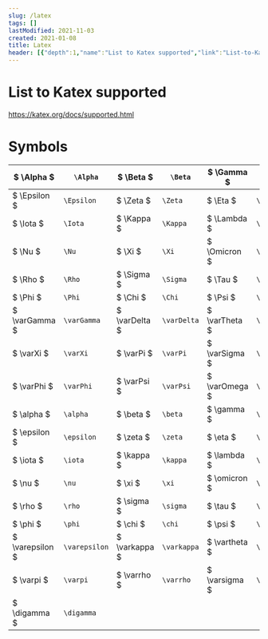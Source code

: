 ```yaml
---
slug: /latex
tags: []
lastModified: 2021-11-03
created: 2021-01-08
title: Latex
header: [{"depth":1,"name":"List to Katex supported","link":"List-to-Katex-supported"},{"depth":1,"name":"Symbols","link":"Symbols"},{"depth":1,"name":"Operators","link":"Operators"}]
---
```


# List to Katex supported
https://katex.org/docs/supported.html


# Symbols
|$ \Alpha $ | `\Alpha`|$ \Beta $ | `\Beta`|$ \Gamma $ | `\Gamma`|$ \Delta $ | `\Delta`|
|-|-|-|-|-|-|-|-|
|$ \Epsilon $ | `\Epsilon`|$ \Zeta $ | `\Zeta`|$ \Eta $ | `\Eta`|$ \Theta $ | `\Theta`|
|$ \Iota $ | `\Iota`|$ \Kappa $ | `\Kappa`|$ \Lambda $ | `\Lambda`|$ \Mu $ | `\Mu`|
|$ \Nu $ | `\Nu`|$ \Xi $ | `\Xi`|$ \Omicron $ | `\Omicron`|$ \Pi $ | `\Pi`|
|$ \Rho $ | `\Rho`|$ \Sigma $ | `\Sigma`|$ \Tau $ | `\Tau`|$ \Upsilon $ | `\Upsilon`|
|$ \Phi $ | `\Phi`|$ \Chi $ | `\Chi`|$ \Psi $ | `\Psi`|$ \Omega $ | `\Omega`|
|$ \varGamma $ | `\varGamma`|$ \varDelta $ | `\varDelta`|$ \varTheta $ | `\varTheta`|$ \varLambda $ | `\varLambda`|
|$ \varXi $ | `\varXi`|$ \varPi $ | `\varPi`|$ \varSigma $ | `\varSigma`|$ \varUpsilon $ | `\varUpsilon`|
|$ \varPhi $ | `\varPhi`|$ \varPsi $ | `\varPsi`|$ \varOmega $ | `\varOmega`||
|$ \alpha $ | `\alpha`|$ \beta $ | `\beta`|$ \gamma $ | `\gamma`|$ \delta $ | `\delta`|
|$ \epsilon $ | `\epsilon`|$ \zeta $ | `\zeta`|$ \eta $ | `\eta`|$ \theta $ | `\theta`|
|$ \iota $ | `\iota`|$ \kappa $ | `\kappa`|$ \lambda $ | `\lambda`|$ \mu $ | `\mu`|
|$ \nu $ | `\nu`|$ \xi $ | `\xi`|$ \omicron $ | `\omicron`|$ \pi $ | `\pi`|
|$ \rho $ | `\rho`|$ \sigma $ | `\sigma`|$ \tau $ | `\tau`|$ \upsilon $ | `\upsilon`|
|$ \phi $ | `\phi`|$ \chi $ | `\chi`|$ \psi $ | `\psi`|$ \omega $ | `\omega`|
|$ \varepsilon $ | `\varepsilon`|$ \varkappa $ | `\varkappa`|$ \vartheta $ | `\vartheta`|$ \thetasym $ | `\thetasym`|
|$ \varpi $ | `\varpi`|$ \varrho $ | `\varrho`|$ \varsigma $ | `\varsigma`|$ \varphi $ | `\varphi`|
|$ \digamma $ | `\digamma`||||

